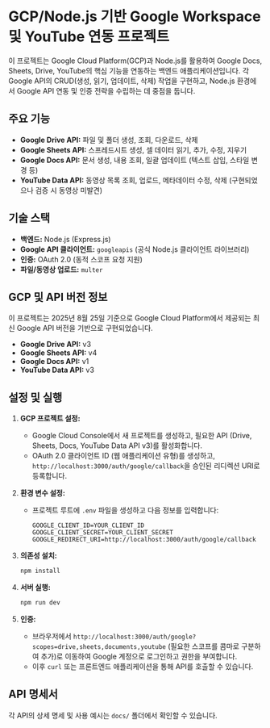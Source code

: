 # GCP/Node.js 기반 Google Workspace 및 YouTube 연동 프로젝트

이 프로젝트는 Google Cloud Platform(GCP)과 Node.js를 활용하여 Google Docs, Sheets, Drive, YouTube의 핵심 기능을 연동하는 백엔드 애플리케이션입니다. 각 Google API의 CRUD(생성, 읽기, 업데이트, 삭제) 작업을 구현하고, Node.js 환경에서 Google API 연동 및 인증 전략을 수립하는 데 중점을 둡니다.

## 주요 기능

- **Google Drive API:** 파일 및 폴더 생성, 조회, 다운로드, 삭제
- **Google Sheets API:** 스프레드시트 생성, 셀 데이터 읽기, 추가, 수정, 지우기
- **Google Docs API:** 문서 생성, 내용 조회, 일괄 업데이트 (텍스트 삽입, 스타일 변경 등)
- **YouTube Data API:** 동영상 목록 조회, 업로드, 메타데이터 수정, 삭제 (구현되었으나 검증 시 동영상 미발견)

## 기술 스택

- **백엔드:** Node.js (Express.js)
- **Google API 클라이언트:** `googleapis` (공식 Node.js 클라이언트 라이브러리)
- **인증:** OAuth 2.0 (동적 스코프 요청 지원)
- **파일/동영상 업로드:** `multer`

## GCP 및 API 버전 정보

이 프로젝트는 2025년 8월 25일 기준으로 Google Cloud Platform에서 제공되는 최신 Google API 버전을 기반으로 구현되었습니다.

- **Google Drive API:** v3
- **Google Sheets API:** v4
- **Google Docs API:** v1
- **YouTube Data API:** v3

## 설정 및 실행

1.  **GCP 프로젝트 설정:**
    *   Google Cloud Console에서 새 프로젝트를 생성하고, 필요한 API (Drive, Sheets, Docs, YouTube Data API v3)를 활성화합니다.
    *   OAuth 2.0 클라이언트 ID (웹 애플리케이션 유형)를 생성하고, `http://localhost:3000/auth/google/callback`을 승인된 리디렉션 URI로 등록합니다.

2.  **환경 변수 설정:**
    *   프로젝트 루트에 `.env` 파일을 생성하고 다음 정보를 입력합니다:
        ```
        GOOGLE_CLIENT_ID=YOUR_CLIENT_ID
        GOOGLE_CLIENT_SECRET=YOUR_CLIENT_SECRET
        GOOGLE_REDIRECT_URI=http://localhost:3000/auth/google/callback
        ```

3.  **의존성 설치:**
    ```bash
    npm install
    ```

4.  **서버 실행:**
    ```bash
    npm run dev
    ```

5.  **인증:**
    *   브라우저에서 `http://localhost:3000/auth/google?scopes=drive,sheets,documents,youtube` (필요한 스코프를 콤마로 구분하여 추가)로 이동하여 Google 계정으로 로그인하고 권한을 부여합니다.
    *   이후 `curl` 또는 프론트엔드 애플리케이션을 통해 API를 호출할 수 있습니다.

## API 명세서

각 API의 상세 명세 및 사용 예시는 `docs/` 폴더에서 확인할 수 있습니다.